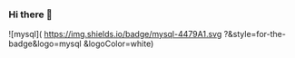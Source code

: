 ### Hi there 👋



![mysql](
https://img.shields.io/badge/mysql-4479A1.svg
?&style=for-the-badge&logo=mysql
&logoColor=white)


<!--
**giraffenostrils/giraffenostrils** is a ✨ _special_ ✨ repository because its `README.md` (this file) appears on your GitHub profile.

Here are some ideas to get you started:

- 🔭 I’m currently working on ...
- 🌱 I’m currently learning ...
- 👯 I’m looking to collaborate on ...
- 🤔 I’m looking for help with ...
- 💬 Ask me about ...
- 📫 How to reach me: ...
- 😄 Pronouns: ...
- ⚡ Fun fact: ...
-->
